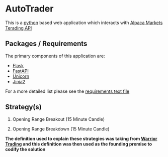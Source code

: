 # AutoTrader

This is a [python](https://flask.palletsprojects.com/en/2.0.x/) based web application which interacts with [Alpaca Markets Terading API](https://alpaca.markets/)


## Packages / Requirements

The primary components of this application are:

- [Flask](https://flask.palletsprojects.com/en/2.0.x/)
- [FastAPI](https://fastapi.tiangolo.com/)
- [Unicorn](https://www.uvicorn.org/)
- [Jinja2](https://jinja.palletsprojects.com/en/3.0.x/)

For a more detailed list please see the [requirements text file](./requirements.txt)


## Strategy(s)

1. Opening Range Breakout (15 Minute Candle)

2. Opening Range Breakdown (15 Minute Candle)

__The definition used to explain these strategies was taking from [Warrior Trading](https://www.warriortrading.com/opening-range-breakout/) and this definition was then used as the founding premise to codify the solution__